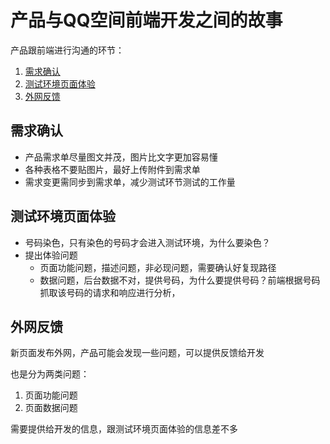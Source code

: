 # 产品与QQ空间前端开发之间的故事

产品跟前端进行沟通的环节：

1. [需求确认](#需求确认)
2. [测试环境页面体验](#测试环境页面体验)
3. [外网反馈](#外网反馈)

## 需求确认

- 产品需求单尽量图文并茂，图片比文字更加容易懂
- 各种表格不要贴图片，最好上传附件到需求单
- 需求变更需同步到需求单，减少测试环节测试的工作量

## 测试环境页面体验

- 号码染色，只有染色的号码才会进入测试环境，为什么要染色？
- 提出体验问题
  - 页面功能问题，描述问题，非必现问题，需要确认好复现路径
  - 数据问题，后台数据不对，提供号码，为什么要提供号码？前端根据号码抓取该号码的请求和响应进行分析，

## 外网反馈

新页面发布外网，产品可能会发现一些问题，可以提供反馈给开发

也是分为两类问题：

1. 页面功能问题
2. 页面数据问题

需要提供给开发的信息，跟测试环境页面体验的信息差不多